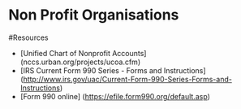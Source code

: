 Non Profit Organisations
========================

#Resources
* [Unified Chart of Nonprofit Accounts] (nccs.urban.org/projects/ucoa.cfm)  
* [IRS Current Form 990 Series - Forms and Instructions] (http://www.irs.gov/uac/Current-Form-990-Series-Forms-and-Instructions)
* [Form 990 online] (https://efile.form990.org/default.asp)


 




